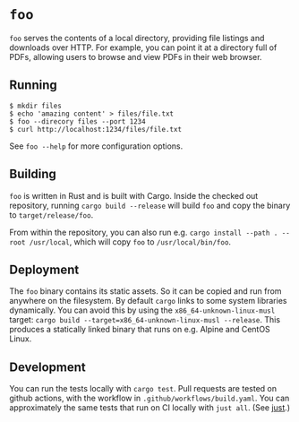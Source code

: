 # `foo`

`foo` serves the contents of a local directory, providing file listings and downloads over HTTP. For example, you can point it at a directory full of PDFs, allowing users to browse and view PDFs in their web browser.

## Running

```
$ mkdir files
$ echo 'amazing content' > files/file.txt
$ foo --direcory files --port 1234
$ curl http://localhost:1234/files/file.txt
```

See `foo --help` for more configuration options.

## Building

`foo` is written in Rust and is built with Cargo. Inside the checked out repository, running `cargo build --release` will build `foo` and copy the binary to `target/release/foo`.

From within the repository, you can also run e.g. `cargo install --path . --root /usr/local`, which will copy `foo` to `/usr/local/bin/foo`.

## Deployment

The `foo` binary contains its static assets. So it can be copied and run from anywhere on the filesystem.
By default `cargo` links to some system libraries dynamically.
You can avoid this by using the `x86_64-unknown-linux-musl` target: `cargo build --target=x86_64-unknown-linux-musl --release`.
This produces a statically linked binary that runs on e.g. Alpine and CentOS Linux.

## Development

You can run the tests locally with `cargo test`.
Pull requests are tested on github actions, with the workflow in `.github/workflows/build.yaml`.
You can approximately the same tests that run on CI locally with `just all`.
(See [just](https://github.com/casey/just).)
